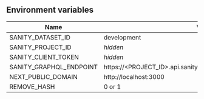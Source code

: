 ## Environment variables

| Name                    | Value                                                              | Required |
| ----------------------- | ------------------------------------------------------------------ | -------- |
| SANITY_DATASET_ID       | development                                                        | ✅       |
| SANITY_PROJECT_ID       | _hidden_                                                           | ✅       |
| SANITY_CLIENT_TOKEN     | _hidden_                                                           | ✅       |
| SANITY_GRAPHQL_ENDPOINT | https://<PROJECT_ID>.api.sanity.io/v1/graphql/<DATASET_ID>/default | ✅       |
| NEXT_PUBLIC_DOMAIN      | http://localhost:3000                                              | ✅       |
| REMOVE_HASH             | 0 or 1                                                             |          |
